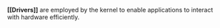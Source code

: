 **[[Drivers]]** are employed by the kernel to enable applications to interact with hardware efficiently.